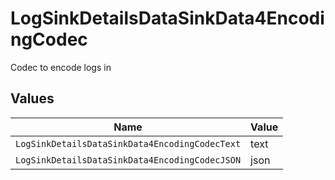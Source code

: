 # LogSinkDetailsDataSinkData4EncodingCodec

Codec to encode logs in


## Values

| Name                                           | Value                                          |
| ---------------------------------------------- | ---------------------------------------------- |
| `LogSinkDetailsDataSinkData4EncodingCodecText` | text                                           |
| `LogSinkDetailsDataSinkData4EncodingCodecJSON` | json                                           |